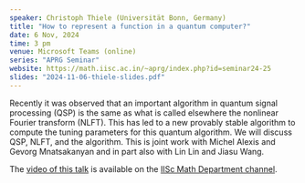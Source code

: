 ```yaml
---
speaker: Christoph Thiele (Universität Bonn, Germany)
title: "How to represent a function in a quantum computer?"
date: 6 Nov, 2024
time: 3 pm
venue: Microsoft Teams (online)
series: "APRG Seminar"
website: https://math.iisc.ac.in/~aprg/index.php?id=seminar24-25
slides: "2024-11-06-thiele-slides.pdf"
---
```


Recently it was observed that an important algorithm in quantum signal processing (QSP) is the same as what is
called elsewhere the nonlinear Fourier transform (NLFT). This has led to a new provably stable algorithm to
compute the tuning parameters for this quantum algorithm. We will discuss QSP, NLFT, and the algorithm.
This is joint work with Michel Alexis and Gevorg Mnatsakanyan and in part also with Lin Lin and Jiasu Wang.

The [video of this talk](https://www.youtube.com/watch?v=dRAYFFP0Lb8&list=PLQXtaLhI1-1qxOEykh-1WOFkYuIzEE-ev) is available
on the [IISc Math Department channel](https://www.youtube.com/channel/UCR5Igvq9HScQKlPr-0coSIg/playlists).
